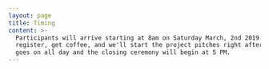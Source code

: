```yaml
---
layout: page
title: Timing
content: >-
  Participants will arrive starting at 8am on Saturday March, 2nd 2019. You'll
  register, get coffee, and we'll start the project pitches right after. Hacking
  goes on all day and the closing ceremony will begin at 5 PM.
---
```


